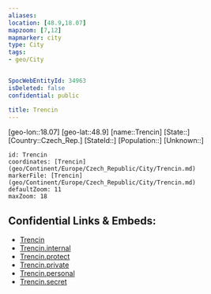 ```yaml
---
aliases: 
location: [48.9,18.07]
mapzoom: [7,12] 
mapmarker: city 
type: City
tags:
- geo/City


SpocWebEntityId: 34963
isDeleted: false
confidential: public

title: Trencin
---
```

[geo-lon::18.07]
[geo-lat::48.9]
[name::Trencin]
[State::]
[Country::Czech_Rep.]
[StateId::]
[Population::]
[Unknown::]


```leaflet
id: Trencin
coordinates: [Trencin](geo/Continent/Europe/Czech_Republic/City/Trencin.md)
markerFile: [Trencin](geo/Continent/Europe/Czech_Republic/City/Trencin.md)
defaultZoom: 11 
maxZoom: 18
```


## Confidential Links & Embeds: 
- [Trencin](../../../../../../_public/geo/Continent/Europe/Czech_Republic/City/Trencin.md) 
- [Trencin.internal](../../../../../../_internal/geo/Continent/Europe/Czech_Republic/City/Trencin.internal.md) 
- [Trencin.protect](../../../../../../_protect/geo/Continent/Europe/Czech_Republic/City/Trencin.protect.md) 
- [Trencin.private](../../../../../../_private/geo/Continent/Europe/Czech_Republic/City/Trencin.private.md) 
- [Trencin.personal](../../../../../../_personal/geo/Continent/Europe/Czech_Republic/City/Trencin.personal.md) 
- [Trencin.secret](../../../../../../_secret/geo/Continent/Europe/Czech_Republic/City/Trencin.secret.md) 

